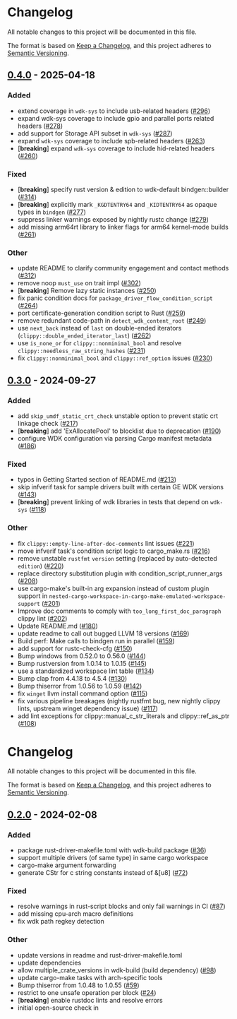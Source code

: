 # Changelog
All notable changes to this project will be documented in this file.

The format is based on [Keep a Changelog](https://keepachangelog.com/en/1.0.0/),
and this project adheres to [Semantic Versioning](https://semver.org/spec/v2.0.0.html).


## [0.4.0](https://github.com/microsoft/windows-drivers-rs/compare/wdk-build-v0.3.0...wdk-build-v0.4.0) - 2025-04-18

### Added

- extend coverage in `wdk-sys` to include usb-related headers ([#296](https://github.com/microsoft/windows-drivers-rs/pull/296))
- expand wdk-sys coverage to include gpio and parallel ports related headers ([#278](https://github.com/microsoft/windows-drivers-rs/pull/278))
- add support for Storage API subset in `wdk-sys` ([#287](https://github.com/microsoft/windows-drivers-rs/pull/287))
- expand `wdk-sys` coverage to include spb-related headers ([#263](https://github.com/microsoft/windows-drivers-rs/pull/263))
- [**breaking**] expand `wdk-sys` coverage to include hid-related headers ([#260](https://github.com/microsoft/windows-drivers-rs/pull/260))

### Fixed

- [**breaking**] specify rust version & edition to wdk-default bindgen::builder ([#314](https://github.com/microsoft/windows-drivers-rs/pull/314))
- [**breaking**] explicitly mark `_KGDTENTRY64` and `_KIDTENTRY64` as opaque types in `bindgen` ([#277](https://github.com/microsoft/windows-drivers-rs/pull/277))
- suppress linker warnings exposed by nightly rustc change ([#279](https://github.com/microsoft/windows-drivers-rs/pull/279))
- add missing arm64rt library to linker flags for arm64 kernel-mode builds ([#261](https://github.com/microsoft/windows-drivers-rs/pull/261))

### Other

- update README to clarify community engagement and contact methods ([#312](https://github.com/microsoft/windows-drivers-rs/pull/312))
- remove noop `must_use` on trait impl ([#302](https://github.com/microsoft/windows-drivers-rs/pull/302))
- [**breaking**] Remove lazy static instances ([#250](https://github.com/microsoft/windows-drivers-rs/pull/250))
- fix panic condition docs for `package_driver_flow_condition_script` ([#264](https://github.com/microsoft/windows-drivers-rs/pull/264))
- port certificate-generation condition script to Rust ([#259](https://github.com/microsoft/windows-drivers-rs/pull/259))
- remove redundant code-path in `detect_wdk_content_root` ([#249](https://github.com/microsoft/windows-drivers-rs/pull/249))
- use `next_back` instead of `last` on double-ended iterators (`clippy::double_ended_iterator_last`) ([#262](https://github.com/microsoft/windows-drivers-rs/pull/262))
- use `is_none_or` for `clippy::nonminimal_bool` and resolve `clippy::needless_raw_string_hashes` ([#231](https://github.com/microsoft/windows-drivers-rs/pull/231))
- fix `clippy::nonminimal_bool` and `clippy::ref_option` issues ([#230](https://github.com/microsoft/windows-drivers-rs/pull/230))

## [0.3.0](https://github.com/microsoft/windows-drivers-rs/compare/wdk-build-v0.2.0...wdk-build-v0.3.0) - 2024-09-27

### Added

- add `skip_umdf_static_crt_check` unstable option to prevent static crt linkage check ([#217](https://github.com/microsoft/windows-drivers-rs/pull/217))
- [**breaking**] add 'ExAllocatePool' to blocklist due to deprecation ([#190](https://github.com/microsoft/windows-drivers-rs/pull/190))
- configure WDK configuration via parsing Cargo manifest metadata ([#186](https://github.com/microsoft/windows-drivers-rs/pull/186))

### Fixed

- typos in Getting Started section of README.md ([#213](https://github.com/microsoft/windows-drivers-rs/pull/213))
- skip infverif task for sample drivers built with certain GE WDK versions ([#143](https://github.com/microsoft/windows-drivers-rs/pull/143))
- [**breaking**] prevent linking of wdk libraries in tests that depend on `wdk-sys` ([#118](https://github.com/microsoft/windows-drivers-rs/pull/118))

### Other

- fix `clippy::empty-line-after-doc-comments` lint issues ([#221](https://github.com/microsoft/windows-drivers-rs/pull/221))
- move infverif task's condition script logic to cargo_make.rs ([#216](https://github.com/microsoft/windows-drivers-rs/pull/216))
- remove unstable `rustfmt` `version` setting (replaced by auto-detected `edition`) ([#220](https://github.com/microsoft/windows-drivers-rs/pull/220))
- replace directory substitution plugin with condition_script_runner_args ([#208](https://github.com/microsoft/windows-drivers-rs/pull/208))
- use cargo-make's built-in arg expansion instead of custom plugin support in `nested-cargo-workspace-in-cargo-make-emulated-workspace-support` ([#201](https://github.com/microsoft/windows-drivers-rs/pull/201))
- Improve doc comments to comply with `too_long_first_doc_paragraph` clippy lint ([#202](https://github.com/microsoft/windows-drivers-rs/pull/202))
- Update README.md ([#180](https://github.com/microsoft/windows-drivers-rs/pull/180))
- update readme to call out bugged LLVM 18 versions  ([#169](https://github.com/microsoft/windows-drivers-rs/pull/169))
- Build perf: Make calls to bindgen run in parallel ([#159](https://github.com/microsoft/windows-drivers-rs/pull/159))
- add support for rustc-check-cfg ([#150](https://github.com/microsoft/windows-drivers-rs/pull/150))
- Bump windows from 0.52.0 to 0.56.0 ([#144](https://github.com/microsoft/windows-drivers-rs/pull/144))
- Bump rustversion from 1.0.14 to 1.0.15 ([#145](https://github.com/microsoft/windows-drivers-rs/pull/145))
- use a standardized workspace lint table ([#134](https://github.com/microsoft/windows-drivers-rs/pull/134))
- Bump clap from 4.4.18 to 4.5.4 ([#130](https://github.com/microsoft/windows-drivers-rs/pull/130))
- Bump thiserror from 1.0.56 to 1.0.59 ([#142](https://github.com/microsoft/windows-drivers-rs/pull/142))
- fix `winget` llvm install command option ([#115](https://github.com/microsoft/windows-drivers-rs/pull/115))
- fix various pipeline breakages (nightly rustfmt bug, new nightly clippy lints, upstream winget dependency issue) ([#117](https://github.com/microsoft/windows-drivers-rs/pull/117))
- add lint exceptions for clippy::manual_c_str_literals and clippy::ref_as_ptr ([#108](https://github.com/microsoft/windows-drivers-rs/pull/108))
# Changelog
All notable changes to this project will be documented in this file.

The format is based on [Keep a Changelog](https://keepachangelog.com/en/1.0.0/),
and this project adheres to [Semantic Versioning](https://semver.org/spec/v2.0.0.html).


## [0.2.0](https://github/microsoft/windows-drivers-rs/compare/wdk-build-v0.1.0...wdk-build-v0.2.0) - 2024-02-08

### Added
- package rust-driver-makefile.toml with wdk-build package ([#36](https://github/microsoft/windows-drivers-rs/pull/36))
- support multiple drivers (of same type) in same cargo workspace
- cargo-make argument forwarding
- generate CStr for c string constants instead of &[u8] ([#72](https://github/microsoft/windows-drivers-rs/pull/72))

### Fixed
- resolve warnings in rust-script blocks and only fail warnings in CI ([#87](https://github/microsoft/windows-drivers-rs/pull/87))
- add missing cpu-arch macro definitions
- fix wdk path regkey detection

### Other
- update versions in readme and rust-driver-makefile.toml
- update dependencies
- allow multiple_crate_versions in wdk-build (build dependency) ([#98](https://github/microsoft/windows-drivers-rs/pull/98))
- update cargo-make tasks with arch-specific tools
- Bump thiserror from 1.0.48 to 1.0.55 ([#59](https://github/microsoft/windows-drivers-rs/pull/59))
- restrict to one unsafe operation per block ([#24](https://github/microsoft/windows-drivers-rs/pull/24))
- [**breaking**] enable rustdoc lints and resolve errors
- initial open-source check in
